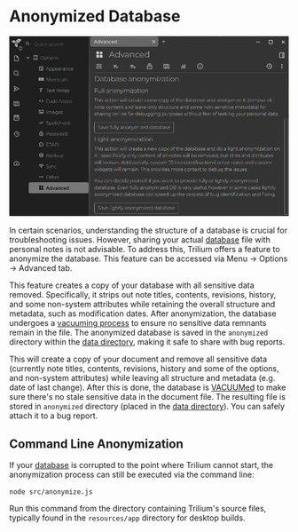 # Anonymized Database
![](Anonymized%20Database_image.png)

In certain scenarios, understanding the structure of a database is crucial for troubleshooting issues. However, sharing your actual [database](../Advanced%20Usage/Database.md) file with personal notes is not advisable. To address this, Trilium offers a feature to anonymize the database. This feature can be accessed via Menu -> Options -> Advanced tab.

This feature creates a copy of your database with all sensitive data removed. Specifically, it strips out note titles, contents, revisions, history, and some non-system attributes while retaining the overall structure and metadata, such as modification dates. After anonymization, the database undergoes a [vacuuming process](https://sqlite.org/lang_vacuum.html) to ensure no sensitive data remnants remain in the file. The anonymized database is saved in the `anonymized` directory within the [data directory](../Installation%20%26%20Setup/Data%20directory.md), making it safe to share with bug reports.

This will create a copy of your document and remove all sensitive data (currently note titles, contents, revisions, history and some of the options, and non-system attributes) while leaving all structure and metadata (e.g. date of last change). After this is done, the database is [VACUUMed](https://sqlite.org/lang_vacuum.html) to make sure there's no stale sensitive data in the document file. The resulting file is stored in `anonymized` directory (placed in the [data directory](../Installation%20%26%20Setup/Data%20directory.md)). You can safely attach it to a bug report.

## Command Line Anonymization

If your [database](../Advanced%20Usage/Database.md) is corrupted to the point where Trilium cannot start, the anonymization process can still be executed via the command line:

```
node src/anonymize.js
```

Run this command from the directory containing Trilium's source files, typically found in the `resources/app` directory for desktop builds.